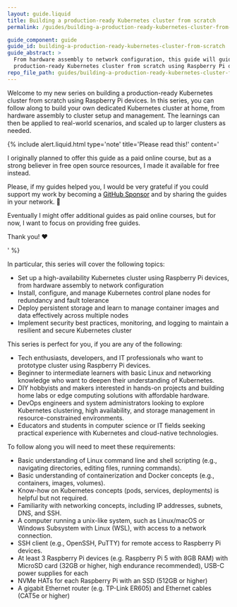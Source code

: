 ```yaml
---
layout: guide.liquid
title: Building a production-ready Kubernetes cluster from scratch
permalink: /guides/building-a-production-ready-kubernetes-cluster-from-scratch

guide_component: guide
guide_id: building-a-production-ready-kubernetes-cluster-from-scratch
guide_abstract: >
  From hardware assembly to network configuration, this guide will guide you through the process of building a
  production-ready Kubernetes cluster from scratch using Raspberry Pi devices.
repo_file_path: guides/building-a-production-ready-kubernetes-cluster-from-scratch/index.md
---
```


Welcome to my new series on building a production-ready Kubernetes cluster from scratch using Raspberry Pi devices. In
this series, you can follow along to build your own dedicated Kubernetes cluster at home, from hardware assembly to
cluster setup and management. The learnings can then be applied to real-world scenarios, and scaled up to larger
clusters as needed.

{% include alert.liquid.html type='note' title='Please read this!' content='

  <p>I originally planned to offer this guide as a paid online course, but as a strong believer in free open source resources, I made it available for free instead.</p>
  <p>Please, if my guides helped you, I would be very grateful if you could support my work by becoming a <a href="https://github.com/sponsors/philprime" style="color: #000;">GitHub Sponsor</a> and by sharing the guides in your network. 🙏</p>
  <p>Eventually I might offer additional guides as paid online courses, but for now, I want to focus on providing free guides.</p>
  <p>Thank you! ❤️</p>
  '
%}

In particular, this series will cover the following topics:

- Set up a high-availability Kubernetes cluster using Raspberry Pi devices, from hardware assembly to network
  configuration
- Install, configure, and manage Kubernetes control plane nodes for redundancy and fault tolerance
- Deploy persistent storage and learn to manage container images and data effectively across multiple nodes
- Implement security best practices, monitoring, and logging to maintain a resilient and secure Kubernetes cluster

This series is perfect for you, if you are any of the following:

- Tech enthusiasts, developers, and IT professionals who want to prototype cluster using Raspberry Pi devices.
- Beginner to intermediate learners with basic Linux and networking knowledge who want to deepen their understanding of
  Kubernetes.
- DIY hobbyists and makers interested in hands-on projects and building home labs or edge computing solutions with
  affordable hardware.
- DevOps engineers and system administrators looking to explore Kubernetes clustering, high availability, and storage
  management in resource-constrained environments.
- Educators and students in computer science or IT fields seeking practical experience with Kubernetes and cloud-native
  technologies.

To follow along you will need to meet these requirements:

- Basic understanding of Linux command line and shell scripting (e.g., navigating directories, editing files, running
  commands).
- Basic understanding of containerization and Docker concepts (e.g., containers, images, volumes).
- Know-how on Kubernetes concepts (pods, services, deployments) is helpful but not required.
- Familiarity with networking concepts, including IP addresses, subnets, DNS, and SSH.
- A computer running a unix-like system, such as Linux/macOS or Windows Subsystem with Linux (WSL), with access to a
  network connection.
- SSH client (e.g., OpenSSH, PuTTY) for remote access to Raspberry Pi devices.
- At least 3 Raspberry Pi devices (e.g. Raspberry Pi 5 with 8GB RAM) with MicroSD card (32GB or higher, high endurance
  recommended), USB-C power supplies for each
- NVMe HATs for each Raspberry Pi with an SSD (512GB or higher)
- A gigabit Ethernet router (e.g. TP-Link ER605) and Ethernet cables (CAT5e or higher)
